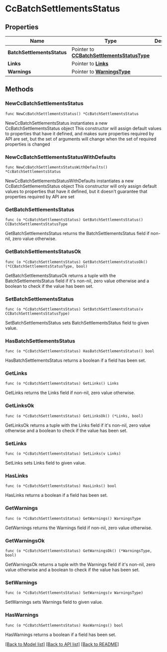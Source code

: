 # CcBatchSettlementsStatus

## Properties

Name | Type | Description | Notes
------------ | ------------- | ------------- | -------------
**BatchSettlementsStatus** | Pointer to [**CCBatchSettlementsStatusType**](CCBatchSettlementsStatusType.md) |  | [optional] 
**Links** | Pointer to [**Links**](Links.md) |  | [optional] 
**Warnings** | Pointer to [**WarningsType**](WarningsType.md) |  | [optional] 

## Methods

### NewCcBatchSettlementsStatus

`func NewCcBatchSettlementsStatus() *CcBatchSettlementsStatus`

NewCcBatchSettlementsStatus instantiates a new CcBatchSettlementsStatus object
This constructor will assign default values to properties that have it defined,
and makes sure properties required by API are set, but the set of arguments
will change when the set of required properties is changed

### NewCcBatchSettlementsStatusWithDefaults

`func NewCcBatchSettlementsStatusWithDefaults() *CcBatchSettlementsStatus`

NewCcBatchSettlementsStatusWithDefaults instantiates a new CcBatchSettlementsStatus object
This constructor will only assign default values to properties that have it defined,
but it doesn't guarantee that properties required by API are set

### GetBatchSettlementsStatus

`func (o *CcBatchSettlementsStatus) GetBatchSettlementsStatus() CCBatchSettlementsStatusType`

GetBatchSettlementsStatus returns the BatchSettlementsStatus field if non-nil, zero value otherwise.

### GetBatchSettlementsStatusOk

`func (o *CcBatchSettlementsStatus) GetBatchSettlementsStatusOk() (*CCBatchSettlementsStatusType, bool)`

GetBatchSettlementsStatusOk returns a tuple with the BatchSettlementsStatus field if it's non-nil, zero value otherwise
and a boolean to check if the value has been set.

### SetBatchSettlementsStatus

`func (o *CcBatchSettlementsStatus) SetBatchSettlementsStatus(v CCBatchSettlementsStatusType)`

SetBatchSettlementsStatus sets BatchSettlementsStatus field to given value.

### HasBatchSettlementsStatus

`func (o *CcBatchSettlementsStatus) HasBatchSettlementsStatus() bool`

HasBatchSettlementsStatus returns a boolean if a field has been set.

### GetLinks

`func (o *CcBatchSettlementsStatus) GetLinks() Links`

GetLinks returns the Links field if non-nil, zero value otherwise.

### GetLinksOk

`func (o *CcBatchSettlementsStatus) GetLinksOk() (*Links, bool)`

GetLinksOk returns a tuple with the Links field if it's non-nil, zero value otherwise
and a boolean to check if the value has been set.

### SetLinks

`func (o *CcBatchSettlementsStatus) SetLinks(v Links)`

SetLinks sets Links field to given value.

### HasLinks

`func (o *CcBatchSettlementsStatus) HasLinks() bool`

HasLinks returns a boolean if a field has been set.

### GetWarnings

`func (o *CcBatchSettlementsStatus) GetWarnings() WarningsType`

GetWarnings returns the Warnings field if non-nil, zero value otherwise.

### GetWarningsOk

`func (o *CcBatchSettlementsStatus) GetWarningsOk() (*WarningsType, bool)`

GetWarningsOk returns a tuple with the Warnings field if it's non-nil, zero value otherwise
and a boolean to check if the value has been set.

### SetWarnings

`func (o *CcBatchSettlementsStatus) SetWarnings(v WarningsType)`

SetWarnings sets Warnings field to given value.

### HasWarnings

`func (o *CcBatchSettlementsStatus) HasWarnings() bool`

HasWarnings returns a boolean if a field has been set.


[[Back to Model list]](../README.md#documentation-for-models) [[Back to API list]](../README.md#documentation-for-api-endpoints) [[Back to README]](../README.md)


